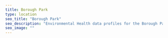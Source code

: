 ```yaml
---
title: Borough Park
type: location
seo_title: "Borough Park"
seo_description: "Environmental Health data profiles for the Borough Park neighborhood of NYC."
seo_image: ""
---
```

